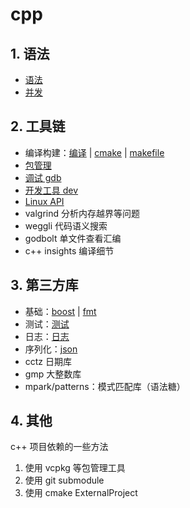 # cpp

## 1. 语法

- [语法](./cpp-syntax.md)
- [并发](./cpp-concurrency.md)

## 2. 工具链

- 编译构建：[编译](./cpp-compilation.md) | [cmake](./cmake.md) | [makefile](./makefile.md)
- [包管理](./包管理.md)
- [调试 gdb](./gdb.md)
- [开发工具 dev](./dev.md)
- [Linux API](./linux-api.md)
- valgrind 分析内存越界等问题
- weggli 代码语义搜索
- godbolt 单文件查看汇编
- c++ insights 编译细节

## 3. 第三方库

- 基础：[boost](./boost.md) | [fmt](./fmt.md)
- 测试：[测试](./test.md)
- 日志：[日志](./log.md)
- 序列化：[json](./json.md)
- cctz 日期库
- gmp 大整数库
- mpark/patterns：模式匹配库（语法糖）

## 4. 其他

c++ 项目依赖的一些方法

1. 使用 vcpkg 等包管理工具
2. 使用 git submodule
3. 使用 cmake ExternalProject
